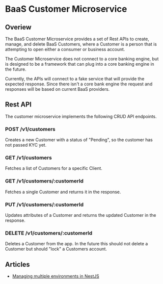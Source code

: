 # BaaS Customer Microservice

## Overiew
The BaaS Customer Microservice provides a set of Rest APIs to create,
manage, and delete BaaS Customers, where a Customer is a person that 
is attempting to open either a consumer or business account.

The Customer Microservice does not connect to a core banking engine,
but is designed to be a framework that can plug into a core banking
engine in the future.

Currently, the APIs will connect to a fake service that will provide 
the expected response. Since there isn't a core bank engine the request
and responses will be based on current BaaS providers.

## Rest API
The customer microservice implements the following CRUD API endpoints.

### POST /v1/customers
Creates a new Customer with a status of "Pending", so the customer has
not passed KYC yet.

### GET /v1/customers
Fetches a list of Customers for a specific Client.

### GET /v1/customers/:customerId
Fetches a single Customer and returns it in the response.

### PUT /v1/customers/:customerId
Updates attributes of a Customer and returns the updated Customer in
the response.

### DELETE /v1/customers/:customerId
Deletes a Customer from the app. In the future this should not delete 
a Customer but should "lock" a Customers account.

## Articles
- [Managing multiple environments in NestJS](https://dev.to/pitops/managing-multiple-environments-in-n)

